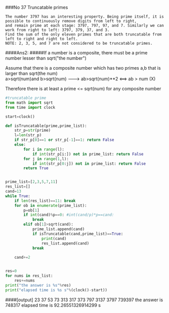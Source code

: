 ###No 37 Truncatable primes
````
The number 3797 has an interesting property. Being prime itself, it is possible to continuously remove digits from left to right,   
and remain prime at each stage: 3797, 797, 97, and 7. Similarly we can work from right to left: 3797, 379, 37, and 3.   
Find the sum of the only eleven primes that are both truncatable from left to right and right to left.    
NOTE: 2, 3, 5, and 7 are not considered to be truncatable primes.
````


####Ans2:
#####If a number is a composite, there must be a prime number lesser than sqrt("the number")

Assume that there is a composite number which has two primes a,b that is larger than sqrt(the num)       
a>sqrt(num)and b>sqrt(num)   --->   ab>sqrt(num)**2   <==> ab > num    (X)

Therefore there is at least a prime <= sqrt(num) for any composite number


````python
#truncatable prime
from math import sqrt
from time import clock

start=clock()

def isTruncatable(prime,prime_list):
    str_p=str(prime)
    l=len(str_p)
    if str_p[0]==1 or str_p[-1]==1: return False
    else:
        for i in range(l):
            if int(str_p[i:]) not in prime_list: return False
        for j in range(1,l):
            if int(str_p[0:j]) not in prime_list: return False
        return True


prime_list=[2,3,5,7,11]
res_list=[]
cand=13
while True:
    if len(res_list)==11: break
    for ob in enumerate(prime_list):
        p=ob[1]
        if int(cand)%p==0: #int(cand/p)*p==cand:
            break
        elif ob[1]>sqrt(cand):
            prime_list.append(cand)
            if isTruncatable(cand,prime_list)==True: 
                print(cand)
                res_list.append(cand)
            break
                
    cand+=2


res=0
for nums in res_list:
    res+=nums
print("the answer is %s"%res)
print("elapsed time is %s s"%(clock()-start))
````
####[output]
23
37
53
73
313
317
373
797
3137
3797
739397
the answer is 748317
elapsed time is 92.26551326914299 s


